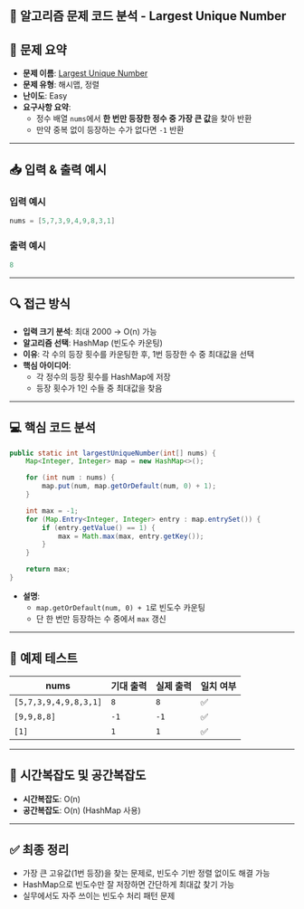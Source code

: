 ## 🧠 알고리즘 문제 코드 분석 - Largest Unique Number

## 📌 문제 요약
- **문제 이름**: [Largest Unique Number](https://leetcode.com/problems/largest-unique-number/)
- **문제 유형**: 해시맵, 정렬
- **난이도**: Easy
- **요구사항 요약**:
  - 정수 배열 `nums`에서 **한 번만 등장한 정수 중 가장 큰 값**을 찾아 반환
  - 만약 중복 없이 등장하는 수가 없다면 `-1` 반환

---

## 📥 입력 & 출력 예시

### 입력 예시
```java
nums = [5,7,3,9,4,9,8,3,1]
```

### 출력 예시
```java
8
```

---

## 🔍 접근 방식

- **입력 크기 분석**: 최대 2000 → O(n) 가능
- **알고리즘 선택**: HashMap (빈도수 카운팅)
- **이유**: 각 수의 등장 횟수를 카운팅한 후, 1번 등장한 수 중 최대값을 선택
- **핵심 아이디어**:
  - 각 정수의 등장 횟수를 HashMap에 저장
  - 등장 횟수가 1인 수들 중 최대값을 찾음

---

## 💻 핵심 코드 분석

```java
public static int largestUniqueNumber(int[] nums) {
    Map<Integer, Integer> map = new HashMap<>();

    for (int num : nums) {
        map.put(num, map.getOrDefault(num, 0) + 1);
    }

    int max = -1;
    for (Map.Entry<Integer, Integer> entry : map.entrySet()) {
        if (entry.getValue() == 1) {
            max = Math.max(max, entry.getKey());
        }
    }

    return max;
}
```

- **설명**:
  - `map.getOrDefault(num, 0) + 1`로 빈도수 카운팅
  - 단 한 번만 등장하는 수 중에서 `max` 갱신

---

## 🧪 예제 테스트

| nums | 기대 출력 | 실제 출력 | 일치 여부 |
|------|--------------|--------------|------------|
| `[5,7,3,9,4,9,8,3,1]` | `8` | `8` | ✅ |
| `[9,9,8,8]` | `-1` | `-1` | ✅ |
| `[1]` | `1` | `1` | ✅ |

---

## 📝 시간복잡도 및 공간복잡도

- **시간복잡도**: O(n)
- **공간복잡도**: O(n) (HashMap 사용)

---

## ✅ 최종 정리

- 가장 큰 고유값(1번 등장)을 찾는 문제로, 빈도수 기반 정렬 없이도 해결 가능
- HashMap으로 빈도수만 잘 저장하면 간단하게 최대값 찾기 가능
- 실무에서도 자주 쓰이는 빈도수 처리 패턴 문제